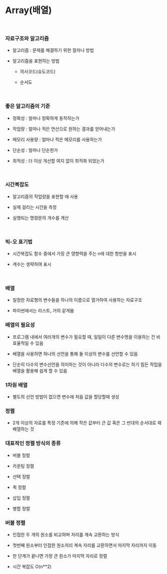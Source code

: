 # Array(배열)

<br>

### 자료구조와 알고리즘

- 알고리즘 : 문제를 해결하기 위한 절차나 방법

- 알고리즘을 표현하는 방법

  - 의사코드(슈도코드)
  
  - 순서도

<br>

### 좋은 알고리즘의 기준

- 정확성 : 얼마나 정확하게 동작하는가

- 작업량 : 얼마나 적은 연산으로 원하는 결과를 얻어내는가

- 메모리 사용량 : 얼마나 적은 메모리를 사용하는가

- 단순성 : 얼마나 단순한가

- 최적성 : 더 이상 개선할 여지 없이 최적화 되었는가

<br>

### 시간복잡도

- 알고리즘의 작업량을 표현할 때 사용

- 실제 걸리는 시간을 측정

- 실행되는 명령문의 개수를 계산

<br>

### 빅-오 표기법

- 시간복잡도 함수 중에서 가장 큰 영향력을 주는 n에 대한 항만을 표시

- 계수는 생략하여 표시

<br>

### 배열

- 일정한 자료형의 변수들을 하나의 이름으로 열거하여 사용하는 자료구조

- 파이썬에서는 리스트, 거의 같게봄

### 배열의 필요성

- 프로그램 내에서 여러개의 변수가 필요할 때, 일일이 다른 변수명을 이용하는 건 비효율적일 수 있음

- 배열을 사용하면 하나의 선언을 통해 둘 이상의 변수를 선언할 수 있음

- 단순히 다수의 변수선언을 의미하는 것이 아니라 다수의 변수로는 하기 힘든 작업을 배열을 활용해 쉽게 할 수 있음

### 1차원 배열

- 별도의 선언 방법이 없으면 변수에 처음 값을 할당할때 생성

### 정렬

- 2개 이상의 자료를 특정 기준에 의해 작은 값부터 큰 값 혹은 그 반대의 순서대로 재배열하는 것

### 대표적인 정렬 방식의 종류

- 버블 정렬

- 카운팅 정렬

- 선택 정렬

- 퀵 정렬

- 삽입 정렬

- 병합 정렬

### 버블 정렬

- 인접한 두 개의 원소를 비교하며 자리를 계속 교환하는 방식

- 첫번째 원소부터 인접한 원소끼리 계속 자리를 교환하면서 마지막 자리까지 이동

- 한 단계가 끝나면 가장 큰 원소가 마지막 자리로 정렬

- 시간 복잡도 O(n**2)